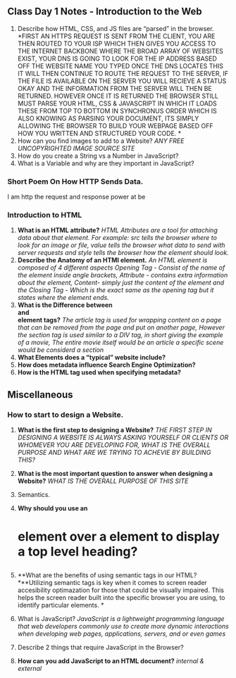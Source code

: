 ## Class Day 1 Notes - Introduction to the Web

1. Describe how HTML, CSS, and JS files are “parsed” in the browser. *FIRST AN HTTPS REQUEST IS SENT FROM THE CLIENT, YOU ARE THEN ROUTED TO YOUR ISP WHICH THEN GIVES YOU ACCESS TO THE INTERNET BACKBONE WHERE THE BROAD ARRAY OF WEBSITES EXIST, YOUR DNS IS GOING TO LOOK FOR THE IP ADDRESS BASED OFF THE WEBSITE NAME YOU TYPED ONCE THE DNS LOCATES THIS IT WILL THEN CONTINUE TO ROUTE THE REQUEST TO THE SERVER, IF THE FILE IS AVAILABLE ON THE SERVER YOU WILL RECIEVE A STATUS OKAY AND THE INFORMATION FROM THE SERVER WILL THEN BE RETURNED. HOWEVER ONCE IT IS RETURNED THE BROWSER STILL MUST PARSE YOUR HTML, CSS & JAVASCRIPT IN WHICH IT LOADS THESE FROM TOP TO BOTTOM IN SYNCHRONUS ORDER WHICH IS ALSO KNOWING AS PARSING YOUR DOCUMENT, ITS SIMPLY ALLOWING THE BROWSER TO BUILD YOUR WEBPAGE BASED OFF HOW YOU WRITTEN AND STRUCTURED YOUR CODE. *
2. How can you find images to add to a Website? *ANY FREE UNCOPYRIGHTED IMAGE SOURCE SITE*
3. How do you create a String vs a Number in JavaScript?
4. What is a Variable and why are they important in JavaScript?

### Short Poem On How HTTP Sends Data.
I am http the request and response power at be  


### Introduction to HTML


1. **What is an HTML attribute?** *HTML Attributes are a tool for attaching data about that element. For example: src tells the browser where to look for an image or file, value tells the browser what data to send with server requests and style tells the browser how the element should look.*
2. **Describe the Anatomy of an HTMl element.** *An HTML element is composed of 4 different aspects Opening Tag - Consist of the name of the element inside angle brackets, Attribute - contains extra information about the element, Content- simply just the content of the element and the Closing Tag - Which is the exact same as the opening tag but it states where the element ends.*
3. **What is the Difference between <article> and <section> element tags?** *The article tag is used for wrapping content on a page that can be removed from the page and put on another page, However the section tag is used similar to a DIV tag, in short giving the example of a movie, The entire movie itself would be an article a specific scene would be considerd a section*
4. **What Elements does a “typical” website include?**
5. **How does metadata influence Search Engine Optimization?**
6. **How is the <meta> HTML tag used when specifying metadata?**

## Miscellaneous
### How to start to design a Website.

1. **What is the first step to designing a Website?** *THE FIRST STEP IN DESIGNING A WEBSITE IS ALWAYS ASKING YOURSELF OR CLIENTS OR WHOMEVER YOU ARE DEVELOPING FOR, WHAT IS THE OVERALL PURPOSE AND WHAT ARE WE TRYING TO ACHEVIE BY BUILDING THIS?*
2. **What is the most important question to answer when designing a Website?** *WHAT IS THE OVERALL PURPOSE OF THIS SITE*
3. Semantics.

4. **Why should you use an <h1> element over a <span> element to display a top level heading?**
5. **What are the benefits of using semantic tags in our HTML?***Utilizing semantic tags is key when it comes to screen reader accesibility optimazation for those that could be visually impaired. This helps the screen reader built into the specific browser you are using, to identify particular elements. *
6. What is JavaScript?
*JavaScript is a lightweight programming language that web developers commonly use to create more dynamic interactions when developing web pages, applications, servers, and or even games*

7. Describe 2 things that require JavaScript in the Browser?
8. **How can you add JavaScript to an HTML document?** *internal & external*


